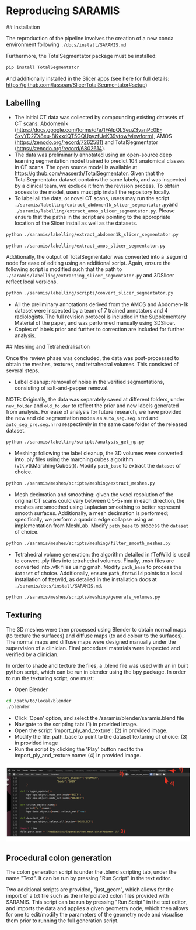 # Reproducing SARAMIS

## Installation

The reproduction of the pipeline involves the creation of a new conda environment following `./docs/install/SARAMIS.md`

Furthermore, the TotalSegmentator package must be installed: 


```bash
pip install TotalSegmentator
```

And additionally installed in the Slicer apps (see here for full details: https://github.com/lassoan/SlicerTotalSegmentator#setup)


## Labelling

- The initial CT data was collected by compounding existing datasets of CT scans: Abdomen1k (https://docs.google.com/forms/d/e/1FAIpQLSeuZ3yanPc0E-SxvYD2ZX8eu-BKxxdQT5GQUpyzfUeK39ytow/viewform), AMOS (https://zenodo.org/record/7262581) and TotalSegmentator (https://zenodo.org/record/6802614).
- The data was preliminarily annotated using an open-source deep learning segmentation model trained to predict 104 anatomical classes in CT scans. The open source model is available at https://github.com/wasserth/TotalSegmentator. Given that the TotalSegmentator dataset contains the same labels, and was inspected by a clinical team, we exclude it from the revision process. To obtain access to the model, users must pip install the repository locally.
- To label all the data, or novel CT scans, users may run the script `./saramis/labelling/extract_abdomen1k_slicer_segmentator.py`and `./saramis/labelling/extract_amos_slicer_segmentator.py`. Please ensure that the paths in the script are pointing to the appropriate location of the Slicer install as well as the datasets.

```bash
python ./saramis/labelling/extract_abdomen1k_slicer_segmentator.py
```
```bash
python ./saramis/labelling/extract_amos_slicer_segmentator.py
```

Additionally, the output of TotalSegmentator was converted into a .seg.nrrd node for ease of editing using an additional script. Again, ensure the following script is modified such that the path to `./saramis/labelling/extracting_slicer_segmentator.py` and 3DSlicer reflect local versions.

```bash
python ./saramis/labelling/scripts/convert_slicer_segmentator.py
```

- All the preliminary annotations derived from the AMOS and Abdomen-1k dataset were inspected by a team of 7 trained annotators and 4 radiologists. The full revision protocol is included in the Supplementary Material of the paper, and was performed manually using 3DSlicer.
- Copies of labels prior and further to correction are included for further analysis.

## Meshing and Tetrahedralisation

Once the review phase was concluded, the data was post-processed to obtain the meshes, textures, and tetrahedral volumes. This consisted of several steps.

* Label cleanup: removal of noise in the verified segmentations, consisting of salt-and-pepper removal.

NOTE: Originally, the data was separately saved at different folders, under `new_folder` and `old_folder` to reflect the prior and new labels generated from analysis. For ease of analysis for future research, we have provided the new and old segmentation nodes as `auto_seg.seg.nrrd` and `auto_seg_pre.seg.nrrd` respectively in the same case folder of the released dataset.

```bash
python ./saramis/labelling/scripts/analysis_get_np.py
```

* Meshing: following the label cleanup, the 3D volumes were converted into .ply files using the marching cubes algorithm (vtk.vtkMarchingCubes()). Modify `path_base` to extract the `dataset` of choice.

```bash
python ./saramis/meshes/scripts/meshing/extract_meshes.py
```

* Mesh decimation and smoothing: given the voxel resolution of the original CT scans could vary between 0.5-5+mm in each direction, the meshes are smoothed using Laplacian smoothing to better represent smooth surfaces. Additionally, a mesh decimation is performed; specifically, we perform a quadric edge collapse using an implementation from MeshLab. Modify `path_base` to process the `dataset` of choice.

```bash
python ./saramis/meshes/scripts/meshing/filter_smooth_meshes.py
```

* Tetrahedral volume generation: the algorithm detailed in fTetWild is used to convert .ply files into tetrahedral volumes. Finally, .msh files are converted into .vtk files using gmsh. 
 Modify `path_base` to process the `dataset` of choice. Additionally, ensure `path_ftetwild` points to a local installation of ftetwild, as detailed in the installation docs at `./saramis/docs/install/SARAMIS.md`.


```bash
python ./saramis/meshes/scripts/meshing/generate_volumes.py
```


## Texturing

The 3D meshes were then processed using Blender to obtain normal maps (to texture the surfaces) and diffuse maps (to add colour to the surfaces).
The normal maps and diffuse maps were designed manually under the supervision of a clinician.
Final procedural materials were inspected and verified by a clinician.

In order to shade and texture the files, a .blend file was used with an in built python script, which can be run in blender using the bpy package. 
In order to run the texturing script, one must:

* Open Blender
```bash
cd /path/to/local/blender
./blender
```
* Click 'Open' option, and select the /saramis/blender/saramis.blend file
* Navigate to the scripting tab: (1) in provided image.
* Open the script 'import_ply_and_texture': (2) in provided image.
* Modify the file_path_base to point to the dataset texturing of choice: (3) in provided image
* Run the script by clicking the 'Play' button next to the import_ply_and_texture name: (4) in provided image.

![Blender Screen of Scripting Tabs, with labels 1, 2, 3, 4 showing where to click or modify the script for instructions to texture data](https://github.com/NMontanaBrown/saramis/blob/main/docs/static/blender_instructions.png?raw=true)


## Procedural colon generation
The colon generation script is under the .blend scripting tab, under the name "Text". It can be run by pressing "Run Script" in the text editor.

Two additional scripts are provided, "just_geom", which allows for the import of a txt file such as the interpolated colon files provided with SARAMIS.
This script can be run by pressing "Run Script" in the text editor, and imports the data and applies a given geometry node, which then allows for one to edit/modify the parameters of the geometry node and visualise them prior to running the full generation script.
